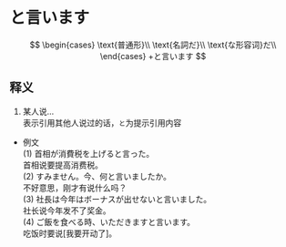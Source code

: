 # と言います  
$$
\begin{cases}
  \text{普通形}\\
  \text{名詞だ}\\
  \text{な形容词}だ\\
\end{cases}
+と言います  
$$
## 释义  
1. 某人说...  
表示引用其他人说过的话，`と`为提示引用内容  
* 例文  
(1) 首相が消費税を上げると言った。  
首相说要提高消费税。  
(2) すみません。今、何と言いましたか。  
不好意思，刚才有说什么吗？  
(3) 社長は今年はボーナスが出せないと言いました。  
社长说今年发不了奖金。  
(4) ご飯を食べる時、いただきますと言います。  
吃饭时要说[我要开动了]。  
